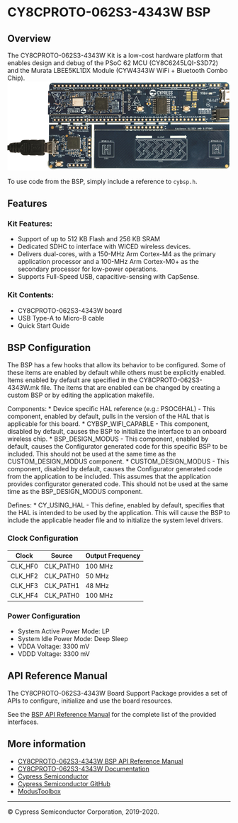 # CY8CPROTO-062S3-4343W BSP

## Overview

The CY8CPROTO-062S3-4343W Kit is a low-cost hardware platform that enables design and debug of the PSoC 62 MCU (CY8C6245LQI-S3D72) and the Murata LBEE5KL1DX Module (CYW4343W WiFi + Bluetooth Combo Chip).
![](docs/html/board.png)

To use code from the BSP, simply include a reference to `cybsp.h`.

## Features

### Kit Features:

* Support of up to 512 KB Flash and 256 KB SRAM
* Dedicated SDHC to interface with WICED wireless devices.
* Delivers dual-cores, with a 150-MHz Arm Cortex-M4 as the primary application processor and a 100-MHz Arm Cortex-M0+ as the secondary processor for low-power operations.
* Supports Full-Speed USB, capacitive-sensing with CapSense.

### Kit Contents:

* CY8CPROTO-062S3-4343W board
* USB Type-A to Micro-B cable
* Quick Start Guide

## BSP Configuration

The BSP has a few hooks that allow its behavior to be configured. Some of these items are enabled by default while others must be explicitly enabled. Items enabled by default are specified in the CY8CPROTO-062S3-4343W.mk file. The items that are enabled can be changed by creating a custom BSP or by editing the application makefile.

Components:
    * Device specific HAL reference (e.g.: PSOC6HAL) - This component, enabled by default, pulls in the version of the HAL that is applicable for this board.
    * CYBSP_WIFI_CAPABLE - This component, disabled by default, causes the BSP to initialize the interface to an onboard wireless chip.
    * BSP_DESIGN_MODUS - This component, enabled by default, causes the Configurator generated code for this specific BSP to be included. This should not be used at the same time as the CUSTOM_DESIGN_MODUS component.
    * CUSTOM_DESIGN_MODUS - This component, disabled by default, causes the Configurator generated code from the application to be included. This assumes that the application provides configurator generated code. This should not be used at the same time as the BSP_DESIGN_MODUS component.

Defines:
    * CY_USING_HAL - This define, enabled by default, specifies that the HAL is intended to be used by the application. This will cause the BSP to include the applicable header file and to initialize the system level drivers.

### Clock Configuration

| Clock    | Source    | Output Frequency |
|----------|-----------|------------------|
| CLK_HF0  | CLK_PATH0 | 100 MHz          |
| CLK_HF2  | CLK_PATH0 | 50 MHz           |
| CLK_HF3  | CLK_PATH1 | 48 MHz           |
| CLK_HF4  | CLK_PATH0 | 100 MHz          |

### Power Configuration

* System Active Power Mode: LP
* System Idle Power Mode: Deep Sleep
* VDDA Voltage: 3300 mV
* VDDD Voltage: 3300 mV

## API Reference Manual

The CY8CPROTO-062S3-4343W Board Support Package provides a set of APIs to configure, initialize and use the board resources.

See the [BSP API Reference Manual][api] for the complete list of the provided interfaces.

## More information
* [CY8CPROTO-062S3-4343W BSP API Reference Manual][api]
* [CY8CPROTO-062S3-4343W Documentation](www.cypress.com/documentation/development-kitsboards)
* [Cypress Semiconductor](http://www.cypress.com)
* [Cypress Semiconductor GitHub](https://github.com/cypresssemiconductorco)
* [ModusToolbox](https://www.cypress.com/products/modustoolbox-software-environment)

[api]: https://cypresssemiconductorco.github.io/TARGET_CY8CPROTO-062S3-4343W/html/modules.html

---
© Cypress Semiconductor Corporation, 2019-2020.